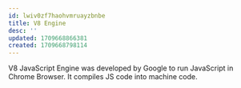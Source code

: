 ```yaml
---
id: lwiv0zf7haohvmruayzbnbe
title: V8 Engine
desc: ''
updated: 1709668866381
created: 1709668798114
---
```



V8 JavaScript Engine was developed by Google to run JavaScript in Chrome Browser. It compiles JS code into machine code.